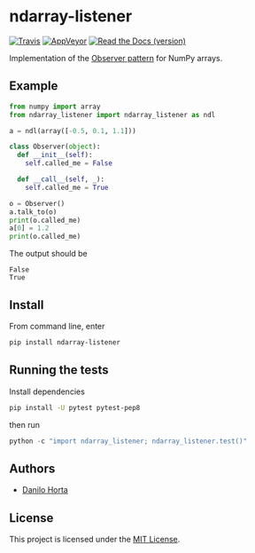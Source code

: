 # ndarray-listener

[![Travis](https://img.shields.io/travis/limix/ndarray-listener.svg?style=flat-square&label=linux%20%2F%20macos%20build)](https://travis-ci.org/limix/ndarray-listener) [![AppVeyor](https://img.shields.io/appveyor/ci/Horta/ndarray-listener.svg?style=flat-square&label=windows%20build)](https://ci.appveyor.com/project/Horta/ndarray-listener) [![Read the Docs (version)](https://img.shields.io/readthedocs/ndarray-listener/stable.svg?style=flat-square)](http://ndarray-listener.readthedocs.io/)

Implementation of the [Observer pattern](https://en.wikipedia.org/wiki/Observer_pattern) for NumPy arrays.

## Example

```python
from numpy import array
from ndarray_listener import ndarray_listener as ndl

a = ndl(array([-0.5, 0.1, 1.1]))

class Observer(object):
  def __init__(self):
    self.called_me = False

  def __call__(self, _):
    self.called_me = True

o = Observer()
a.talk_to(o)
print(o.called_me)
a[0] = 1.2
print(o.called_me)
```

The output should be

```
False
True
```

## Install

From command line, enter

```bash
pip install ndarray-listener
```

## Running the tests

Install dependencies

```bash
pip install -U pytest pytest-pep8
```

then run

```python
python -c "import ndarray_listener; ndarray_listener.test()"
```

## Authors

* [Danilo Horta](https://github.com/horta)


## License

This project is licensed under the [MIT License](https://raw.githubusercontent.com/limix/ndarray-listener/master/LICENSE.md).

